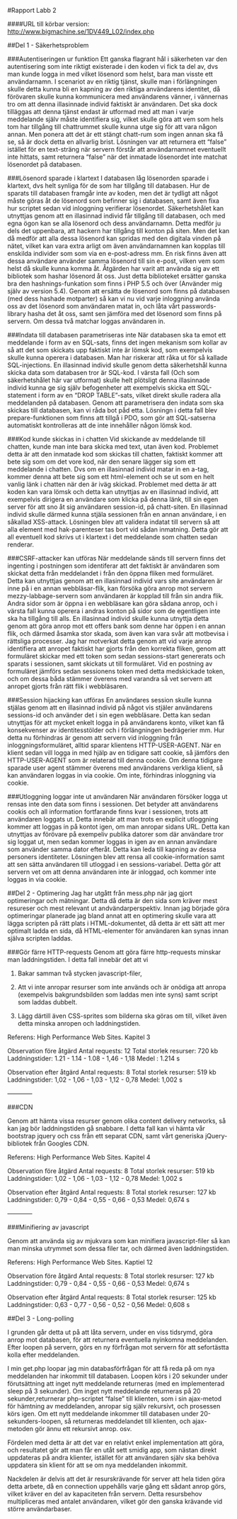 #Rapport Labb 2

####URL till körbar version: http://www.bigmachine.se/1DV449_L02/index.php

##Del 1 - Säkerhetsproblem

###Autentiseringen ur funktion 
Ett ganska flagrant hål i säkerheten var den autentisering som inte riktigt existerade i den koden vi fick ta del av, dvs man kunde logga in med vilket lösenord som helst, bara man visste ett användarnamn. 
I scenariot av en riktig tjänst, skulle man i förlängningen skulle detta kunna bli en kapning av den riktiga användarens identitet, då förövaren skulle kunna kommunicera med användarens vänner, i vännernas tro om att denna illasinnade individ faktiskt är användaren.
Det ska dock tilläggas att denna tjänst endast är utformad med att man i varje meddelande själv måste identifiera sig, vilket skulle göra att vem som hels tom har tillgång till chattrummet skulle kunna utge sig för att vara någon annan. Men ponera att det är ett stängt chatt-rum som ingen annan ska få se, så är dock detta en allvarlig brist.
Lösningen var att returnera ett  “false” istället för en text-sträng när servern förstår att användarnamnet eventuellt inte hittats, samt returnera “false” när det inmatade lösenordet inte matchat lösenordet på databasen.

###Lösenord sparade i klartext
I databasen låg lösenorden sparade i klartext, dvs helt synliga för de som har tillgång till databasen. Hur de sparats till databasen framgår inte av koden, men det är tydligt att något måste göras åt de lösenord som befinner sig i databasen, samt även fixa hur scriptet sedan vid inloggning verifierar lösenordet.
Säkerhetshålet kan utnyttjas genom att en illasinnad individ får tillgång till databasen, och med egna ögon kan se alla lösenord och dess användarnamn. 
Detta medför ju dels det uppenbara, att hackern har tillgång till konton på siten. Men det kan då medför att alla dessa lösenord kan spridas med den digitala vinden på nätet, vilket kan vara extra arligt om även användarnamnen kan kopplas till enskilda individer som som via en e-post-adress mm. En risk finns även att dessa användare använder samma lösenord till sin e-post, vilken vem som helst då skulle kunna komma åt. 
Åtgärden har varit att använda sig av ett bibliotek som hashar lösenord åt oss. Just detta biblioteket ersätter ganska bra den hashnings-funkation som finns i PHP 5.5 och över (Använder mig själv av version 5.4). Genom att ersätta de lösenord som finns på databasen (med dess hashade motparter) så kan vi nu vid varje inloggning använda oss av det lösenord som användaren matat in, och låta vårt passwords-library hasha det åt oss, samt sen jämföra med det lösenord som finns på servern. Om dessa två matchar loggas användaren in.

###Indata till databasen parametriseras inte
När databasen ska ta emot ett meddelande i form av en SQL-sats, finns det ingen mekanism som kollar av så att det som skickats upp faktiskt inte är lömsk kod, som exempelvis skulle kunna operera i databasen. Man har riskerar att råka ut för så kallade SQL-injections. 
En illasinnad individ skulle genom detta säkerhetshål kunna skicka data som databasen tror är SQL-kod. I värsta fall (Och som säkerhetshålet här var utformat) skulle helt plötsligt denna illasinnade individ kunna ge sig själv befogenheter att exempelvis skicka ett SQL-statement i form av en “DROP TABLE”-sats, vilket direkt skulle radera alla meddelanden på databasen. 
Genom att parametrisera den indata som ska skickas till databasen, kan vi råda bot påd etta. Lösningn i detta fall blev prepare-funktionen som finns att tillgå i PDO, som gör att SQL-satserna automatiskt kontrolleras att de inte innehåller någon lömsk kod.

###Kod kunde skickas in i chatten
Vid skickande av meddelande till chatten, kunde man inte bara skicka med text, utan även kod. Problemet detta är att den inmatade kod som skickas till chatten, faktiskt kommer att bete sig som om det vore kod, när den senare lägger sig som ett meddelande i chatten. Dvs om en illasinnad individ matar in en a-tag, kommer denna att bete sig som ett html-element och se ut som en helt vanlig länk i chatten när den är iväg skickad. Problemet med detta är att koden kan vara lömsk och detta kan utnyttjas av en illasinnad individ, att exempelvis dirigera en användare som klicka på denna länk, till sin egen server för att sno åt sig användaren session-id, på chatt-siten. En illasinnad individ skulle därmed kunna stjäla sessionen från en annan användare, i en såkallad XSS-attack. 
Lösningen blev att validera indatat till servern så att alla element med hak-parenteser tas bort vid sådan inmatning. Detta gör att all eventuell kod skrivs ut i klartext i det meddelande som chatten sedan renderar.

###CSRF-attacker kan utföras
När meddelande sänds till servern finns det ingenting i postningen som identiferar att det faktiskt är användaren som skickat detta från meddelandet i från den öppna fliken med formuläret. Detta kan utnyttjas genom att en illasinnad individ vars site användaren är inne på i en annan webbläsar-flik, kan försöka göra anrop mot servern mezzy-labbage-servern som användaren är kopplad till från sin andra flik. Andra sidor som är öppna i en webbläsare kan göra sådana anrop, och i värsta fall kunna operera i andras konton på sidor som de egentligen inte ska ha tillgång till alls. En illasinnad individ skulle kunna utnyttja detta genom att göra anrop mot ett offers bank som denne har öppen i en annan flik, och därmed åsamka stor skada, som även kan vara svår att motbevisa i rättsliga processer.
Jag har motverkat detta genom att vid varje anrop identifiera att anropet faktiskt har gjorts från den korrekta fliken, genom att formuläret skickar med ett token som sedan sessions-start genererats och sparats i sessionen, samt skickats ut till formuläret. Vid en postning av formuläret jämförs sedan sessionens token med detta medskickade token, och om dessa båda stämmer överens med varandra så vet servern att anropet gjorts från rätt flik i webbläsaren.

###Session hijacking kan utföras
En användares session skulle kunna stjälas genom att en illasinnad individ på något vis stjäler användarens sessions-id och använder det i sin egen webbläsare. Detta kan sedan utnyttjas för att mycket enkelt logga in på användarens konto, vilket kan få konsekvenser av identitesstölder och i förlängningen bedrägerier mm.
Hur detta nu förhindras är genom att servern vid inloggning från inloggningsformuläret, alltid sparar klientens HTTP-USER-AGENT. När en klient sedan vill logga in med hjälp av en tidigare satt cookie, så jämförs den HTTP-USER-AGENT som är relaterad till denna cookie. Om denna tidigare sparade user agent stämmer överens med användarens verkliga klient, så kan användaren loggas in via cookie. Om inte, förhindras inloggning via cookie.

###Utloggning loggar inte ut användaren
När användaren försöker logga ut rensas inte den data som finns i sessionen. Det betyder att användarens cookis och all information fortfarande finns kvar i sessionen, trots att användaren loggats ut. Detta innebär att man trots en explicit utloggning kommer att loggas in på kontot igen, om man anropar sidans URL. Detta kan utnyttjas av förövare på exempeliv publika datorer som där användare tror sig loggat ut, men sedan kommer loggas in igen av en annan användare som använder samma dator efteråt. Detta kan leda till kapning av dessa personers identiteter.
Lösningen blev att rensa all cookie-information samt att sen sätta användaren till utloggad i en sessions-variabel. Detta gör att servern vet om att denna användaren inte är inloggad, och kommer inte loggas in via cookie.


##Del 2 - Optimering
Jag har utgått från mess.php när jag gjort optimeringar och mätningar. Detta då detta är den sida som kräver mest resureser och mest relevant ut andvändarperspektiv.
Innan jag började göra optimeringar planerade jag bland annat att en optimering skulle vara att lägga scripten på rätt plats i HTML-dokumentet, då detta är ett sätt att mer optimalt ladda en sida, då HTML-elementer för användaren kan synas innan själva scripten laddas.

###Gör färre HTTP-requests 
Genom att göra färre http-requests minskar man laddningstiden. I detta fall innebär det att vi 

1. Bakar samman två stycken javascript-filer, 

2. Att vi inte anropar resurser som inte används och är onödiga att anropa (exempelvis bakgrundsbilden som laddas men inte syns) samt script som laddas dubbelt.

3. Lägg därtill även CSS-sprites som bilderna ska göras om till, vilket även detta minska anropen och laddningstiden.

Referens: High Performance Web Sites. Kapitel 3

Observation före åtgärd
Antal requests: 12
Total storlek resurser: 720 kb
Laddningstider:
1.21 - 1.14 - 1.08 - 1,46 - 1,18
Medel : 1.214 s

Observation efter åtgärd
Antal requests: 8
Total storlek resurser: 519 kb
Laddningstider: 
1,02 - 1,06 - 1,03 - 1,12 - 0,78
Medel: 1,002 s

————

###CDN

Genom att hämta vissa resurser genom olika content delivery networks, så kan jag bör laddningstiden gå snabbare. I detta fall kan vi hämta vår bootstrap jquery och css från ett separat CDN, samt vårt generiska jQuery-bibliotek från Googles CDN.

Referens: High Performance Web Sites. Kapitel 4

Observation före åtgärd
Antal requests: 8
Total storlek resurser: 519 kb
Laddningstider: 
1,02 - 1,06 - 1,03 - 1,12 - 0,78
Medel: 1,002 s

Observation efter åtgärd
Antal requests: 8
Total storlek resurser: 127 kb
Laddningstider: 
0,79 - 0,84 - 0,55 - 0,66 - 0,53
Medel: 0,674 s

————

###Minifiering av javascript

Genom att använda sig av mjukvara som kan minifiera javascript-filer så kan man minska utrymmet som dessa filer tar, och därmed även laddningstiden. 

Referens: High Performance Web Sites. Kaptiel 12

Observation före åtgärd
Antal requests: 8
Total storlek resurser: 127 kb
Laddningstider: 
0,79 - 0,84 - 0,55 - 0,66 - 0,53
Medel: 0,674 s

Observation efter åtgärd
Antal requests: 8
Total storlek resurser: 125 kb
Laddningstider: 
0,63 - 0,77 - 0,56 - 0,52 - 0,56
Medel: 0,608 s


##Del 3 - Long-polling

I grunden går detta ut på att låta servern, under en viss tidsrymd, göra anrop mot databasen, för att returnera eventuella nyinkomna meddelanden. Efter loopen på servern, görs en ny förfrågan mot servern för att sefortästta kolla efter meddelanden.

I min get.php loopar jag min databasförfrågan för att få reda på om
nya meddelanden har inkommit till databasen. Loopen körs i 20 sekunder
under förutsättning att inget nytt meddelande returneras (med en implementerad sleep på 3 sekunder). Om inget nytt
meddelande returneras på 20 sekunder,returnerar php-scriptet “false”
till klienten, som i sin ajax-metod för hämtning av meddelanden,
anropar sig själv rekursivt, och prosessen körs igen. Om ett nytt
meddelande inkommer till databasen under 20-sekunders-loopen, så
returneras meddelandet till klienten, och ajax-metoden gör ännu ett
rekursivt anrop. osv.

Fördelen med detta är att det var en relativt enkel implementation att göra, och resultatet gör att man får en utåt sett smidig app, som nästan direkt uppdateras på andra klienter, istället för att användaren själv ska behöva uppdatera sin klient för att se om nya meddelanden inkommit.

Nackdelen är delvis att det är resurskrävande för server att hela tiden göra detta arbete, då en connection uppehålls varje gång ett sådant anrop görs, vilket kräver en del av kapaciteten från servern. Detta resursbehov multipliceras med antalet användaren, vilket gör den ganska krävande vid större användarbaser.



